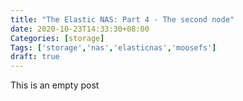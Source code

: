 ```yaml
---
title: "The Elastic NAS: Part 4 - The second node"
date: 2020-10-23T14:33:30+08:00
Categories: [storage]
Tags: ['storage','nas','elasticnas','moosefs']
draft: true
---
```


This is an empty post
